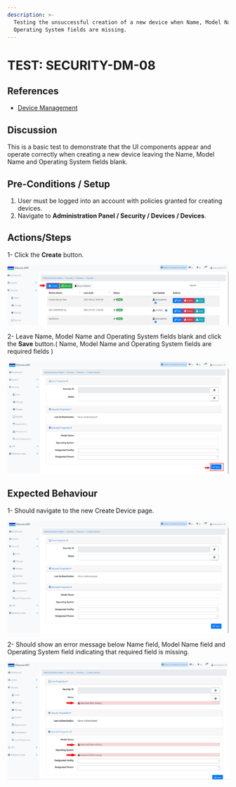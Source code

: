 ```yaml
---
description: >-
  Testing the unsuccessful creation of a new device when Name, Model Name and
  Operating System fields are missing.
---
```


# TEST: SECURITY-DM-08

## References

* [Device Management](broken-reference)

## Discussion

This is a basic test to demonstrate that the UI components appear and operate correctly when creating a new device leaving the Name, Model Name and Operating System fields blank.



## **Pre-Conditions / Setup**

1. User must be logged into an account with policies granted for creating devices.
2. Navigate to **Administration Panel / Security / Devices / Devices**.

## Actions/Steps

1- Click the **Create** button.

![](<../../../../../../.gitbook/assets/1 (8).jpg>)

2- Leave Name, Model Name and Operating System fields blank and click the **Save** button.( Name, Model Name and Operating System fields are required fields )&#x20;

![](<../../../../../../.gitbook/assets/3 (13).jpg>)

## Expected Behaviour

1- Should navigate to the new Create Device page.

![](<../../../../../../.gitbook/assets/2 (4).jpg>)

2- Should show an error message below Name field, Model Name field and Operating System field indicating that required field is missing.

![](<../../../../../../.gitbook/assets/4 (5).jpg>)
